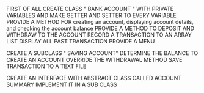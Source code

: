 FIRST OF ALL
CREATE CLASS " BANK ACCOUNT "  WITH PRIVATE VARIABLES AND MAKE GETTER AND SETTER TO EVERY VARIABLE 
PROVIDE A METHOD  FOR creating an account, displaying account details, and checking the account balance
PROVIDE A METHOD TO DEPOSIT AND WITHDRAW TO THE ACCOUNT
RECORD A TRANSACTION TO AN ARRAY LIST
DISPLAY ALL PAST TRANSACTION
PROVIDE A MENU

CREATE A SUBCLASS " SAVING ACCOUNT"
 DETERMINE THE BALANCE TO CREATE AN ACCOUNT
OVERRIDE THE WITHDRAWAL METHOD
 SAVE TRANSACTION TO A TEXT FILE
 
CREATE AN INTERFACE WITH ABSTRACT CLASS CALLED ACCOUNT SUMMARY
IMPLEMENT IT IN  A SUB CLASS
